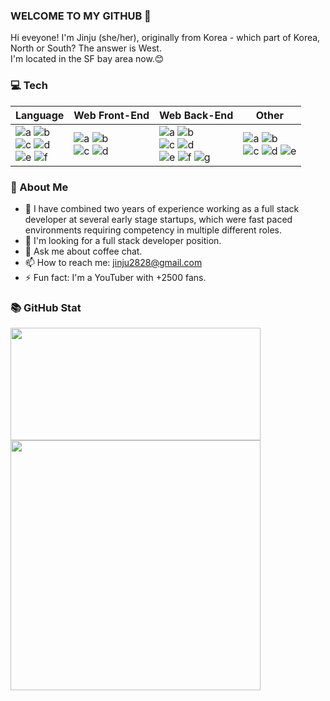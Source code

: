 ### WELCOME TO MY GITHUB 👋

Hi eveyone! I'm Jinju (she/her), originally from Korea - which part of Korea, North or South? The answer is West.
<br />I'm located in the SF bay area now.😊

### 💻 Tech



|Language|Web Front-End|Web Back-End|Other|
|---|---------|---|---|
|![a](https://img.shields.io/badge/JavaScript-f7df11?style=flat-square&logo=JavaScript&logoColor=black) ![b](https://img.shields.io/badge/html5-%23E34F26.svg?style=flat-square&logo=html5&logoColor=white)<br> ![c](https://img.shields.io/badge/css3-%231572B6.svg?style=flat-square&logo=css3&logoColor=white) ![d](https://img.shields.io/badge/typescript-%23007ACC.svg?style=flat-square&logo=typescript&logoColor=white)<br> ![e](https://img.shields.io/badge/python-3670A0?style=flat-square&logo=python&logoColor=ffdd54) ![f](https://img.shields.io/badge/c%23-%23239120.svg?style=flat-square&logo=c-sharp&logoColor=white)|![a](https://img.shields.io/badge/React-61dafb?style=flat-square&logo=React&logoColor=black) ![b](https://img.shields.io/badge/bootstrap-%23563D7C.svg?style=flat-square&logo=bootstrap&logoColor=white)<br> ![c](https://img.shields.io/badge/redux-%23593d88.svg?style=flat-square&logo=redux&logoColor=white) ![d](https://img.shields.io/badge/Next-black?style=flat-square&logo=next.js&logoColor=white) |![a](https://img.shields.io/badge/express.js-%23404d59.svg?style=flat-square&logo=express&logoColor=%2361DAFB) ![b](https://img.shields.io/badge/node.js-6DA55F?style=flat-square&logo=node.js&logoColor=white)<br> ![c](https://img.shields.io/badge/MongoDB-47A248?style=flat-square&logo=MongoDB&logoColor=white) ![d](https://img.shields.io/badge/MySQL-4479A1?style=flat-square&logo=MySQL&logoColor=white)<br> ![e](https://img.shields.io/badge/JWT-black?style=flat-square&logo=JSON%20web%20tokens) ![f](https://img.shields.io/badge/postgres-%23316192.svg?style=flat-square&logo=postgresql&logoColor=white) ![g](https://img.shields.io/badge/django-%23092E20.svg?style=flat-square&logo=django&logoColor=white)|![a](https://img.shields.io/badge/AWS-%23FF9900.svg?style=flat-square&logo=amazon-aws&logoColor=white) ![b](https://img.shields.io/badge/GoogleCloud-%234285F4.svg?style=flat-square&logo=google-cloud&logoColor=white)<br> ![c](https://img.shields.io/badge/jira-%230A0FFF.svg?style=flat-square&logo=jira&logoColor=white) ![d](https://img.shields.io/badge/jenkins-%232C5263.svg?style=flat-square&logo=jenkins&logoColor=white) ![e](https://img.shields.io/badge/Postman-FF6C37?style=flat-square&logo=postman&logoColor=white)

### 📝 About Me

- 🤔 I have combined two years of experience working as a full stack developer at several early stage startups, which were fast paced environments requiring competency in multiple different roles.
- 🌱 I'm looking for a full stack developer position.
- 💬 Ask me about coffee chat.
- 📫 How to reach me: jinju2828@gmail.com
- ⚡ Fun fact: I'm a YouTuber with +2500 fans.

### 📚 GitHub Stat

<div>
 <!-- [![GitHub Streak](https://github-readme-streak-stats.herokuapp.com?user=jinju2828&theme=highcontrast&date_format=j%20M%5B%20Y%5D&ring=0000FF&fire=0000FF&currStreakLabel=FFFFFF)](https://git.io/streak-stats) -->
  <img height="180em" width="400px" src="https://github-readme-streak-stats.herokuapp.com?user=jinju2828&theme=highcontrast&date_format=j%20M%5B%20Y%5D&ring=0000FF&fire=0000FF&currStreakLabel=FFFFFF"/>
</div>
<div>
  <!-- [![Top Langs](https://github-readme-stats.vercel.app/api/top-langs/?username=vasconsaurus&layout=compact&langs_count=8&theme=algolia)](https://github.com/anuraghazra/github-readme-stats) -->
  <img width="400px" src="https://github-readme-stats-eight-theta.vercel.app/api/top-langs/?username=jinju2828&layout=compact&langs_count=8&theme=algolia"/>
</div>
